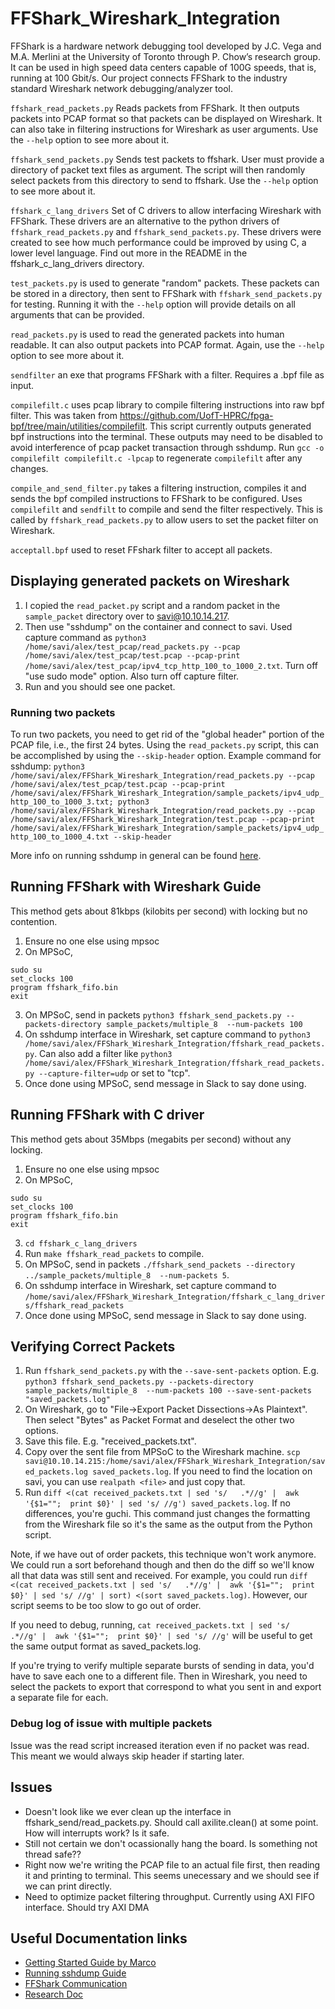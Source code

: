 # FFShark_Wireshark_Integration

FFShark is a hardware network debugging tool developed by J.C. Vega and M.A. Merlini at the University of Toronto through P. Chow’s research group. It can be used in high speed data centers capable of 100G speeds, that is, running at 100 Gbit/s. Our project connects FFShark to the industry standard Wireshark network debugging/analyzer tool.

`ffshark_read_packets.py` Reads packets from FFShark. It then outputs packets into PCAP format so that packets can be displayed on Wireshark. It can also take in filtering instructions for Wireshark as user arguments. Use the `--help` option to see more about it.

`ffshark_send_packets.py` Sends test packets to ffshark. User must provide a directory of packet text files as argument. The script will then randomly select packets from this directory to send to ffshark. Use the `--help` option to see more about it.

`ffshark_c_lang_drivers` Set of C drivers to allow interfacing Wireshark with FFShark. These drivers are an alternative to the python drivers of `ffshark_read_packets.py` and `ffshark_send_packets.py`. These drivers were created to see how much performance could be improved by using C, a lower level language. Find out more in the README in the ffshark_c_lang_drivers directory.

`test_packets.py` is used to generate "random" packets. These packets can be stored in a directory, then sent to FFShark with `ffshark_send_packets.py` for testing. Running it with the `--help` option will provide details on all arguments that can be provided.

`read_packets.py` is used to read the generated packets into human readable. It can also output packets into PCAP format. Again, use the `--help` option to see more about it.

`sendfilter` an exe that programs FFShark with a filter. Requires a .bpf file as input.

`compilefilt.c` uses pcap library to compile filtering instructions into raw bpf filter. This was taken from https://github.com/UofT-HPRC/fpga-bpf/tree/main/utilities/compilefilt. This script currently outputs generated bpf instructions into the terminal. These outputs may need to be disabled to avoid interference of pcap packet transaction through sshdump. Run `gcc -o compilefilt compilefilt.c -lpcap` to regenerate `compilefilt` after any changes.

`compile_and_send_filter.py` takes a filtering instruction, compiles it and sends the bpf compiled instructions to FFShark to be configured. Uses `compilefilt` and `sendfilt` to compile and send the filter respectively. This is called by `ffshark_read_packets.py` to allow users to set the packet filter on Wireshark.

`acceptall.bpf` used to reset FFshark filter to accept all packets.

## Displaying generated packets on Wireshark

1. I copied the `read_packet.py` script and a random packet in the `sample_packet` directory over to savi@10.10.14.217.
2. Then use "sshdump" on the container and connect to savi. Used capture command as `python3 /home/savi/alex/test_pcap/read_packets.py --pcap /home/savi/alex/test_pcap/test.pcap --pcap-print /home/savi/alex/test_pcap/ipv4_tcp_http_100_to_1000_2.txt`. Turn off "use sudo mode" option. Also turn off capture filter.
3. Run and you should see one packet.

### Running two packets

To run two packets, you need to get rid of the "global header" portion of the PCAP file, i.e., the first 24 bytes. Using the `read_packets.py` script, this can be accomplished by using the `--skip-header` option. Example command for sshdump:
`python3 /home/savi/alex/FFShark_Wireshark_Integration/read_packets.py --pcap /home/savi/alex/test_pcap/test.pcap --pcap-print /home/savi/alex/FFShark_Wireshark_Integration/sample_packets/ipv4_udp_http_100_to_1000_3.txt; python3 /home/savi/alex/FFShark_Wireshark_Integration/read_packets.py --pcap /home/savi/alex/FFShark_Wireshark_Integration/test.pcap --pcap-print /home/savi/alex/FFShark_Wireshark_Integration/sample_packets/ipv4_udp_http_100_to_1000_4.txt --skip-header`

More info on running sshdump in general can be found [here](https://docs.google.com/document/d/1tAU0yALlJpX_4MjLjqu0NCp0u5kci2d9fFfR4BA_2AM/edit?usp=sharing).


## Running FFShark with Wireshark Guide

This method gets about 81kbps (kilobits per second) with locking but no contention.

1. Ensure no one else using mpsoc
2. On MPSoC,
```
sudo su
set_clocks 100
program ffshark_fifo.bin
exit
```
3. On MPSoC, send in packets `python3 ffshark_send_packets.py --packets-directory sample_packets/multiple_8  --num-packets 100`
4. On sshdump interface in Wireshark, set capture command to `python3 /home/savi/alex/FFShark_Wireshark_Integration/ffshark_read_packets.py`. Can also add a filter like `python3 /home/savi/alex/FFShark_Wireshark_Integration/ffshark_read_packets.py --capture-filter=udp` or set to "tcp".
5. Once done using MPSoC, send message in Slack to say done using.

## Running FFShark with C driver

This method gets about 35Mbps (megabits per second) without any locking.

1. Ensure no one else using mpsoc
2. On MPSoC,
```
sudo su
set_clocks 100
program ffshark_fifo.bin
exit
```
3. `cd ffshark_c_lang_drivers`
4. Run `make ffshark_read_packets` to compile.
5. On MPSoC, send in packets `./ffshark_send_packets --directory ../sample_packets/multiple_8  --num-packets 5`.
6. On sshdump interface in Wireshark, set capture command to `/home/savi/alex/FFShark_Wireshark_Integration/ffshark_c_lang_drivers/ffshark_read_packets`
7. Once done using MPSoC, send message in Slack to say done using.

## Verifying Correct Packets

1. Run `ffshark_send_packets.py` with the `--save-sent-packets` option. E.g. `python3 ffshark_send_packets.py --packets-directory sample_packets/multiple_8  --num-packets 100 --save-sent-packets "saved_packets.log"`
2. On Wireshark, go to "File->Export Packet Dissections->As Plaintext". Then select "Bytes" as Packet Format and deselect the other two options.
3. Save this file. E.g. "received_packets.txt".
4. Copy over the sent file from MPSoC to the Wireshark machine. `scp savi@10.10.14.215:/home/savi/alex/FFShark_Wireshark_Integration/saved_packets.log saved_packets.log`. If you need to find the location on savi, you can use `realpath <file>` and just copy that.
5. Run `diff <(cat received_packets.txt | sed 's/   .*//g' |  awk '{$1="";  print $0}' | sed 's/ //g') saved_packets.log`. If no differences, you're guchi. This command just changes the formatting from the Wireshark file so it's the same as the output from the Python script.

Note, if we have out of order packets, this technique won't work anymore. We could run a sort beforehand though and then do the diff so we'll know all that data was still sent and received.
For example, you could run `diff <(cat received_packets.txt | sed 's/   .*//g' |  awk '{$1="";  print $0}' | sed 's/ //g' | sort) <(sort saved_packets.log)`. However, our script seems to be too slow to go out of order.

If you need to debug, running, `cat received_packets.txt | sed 's/   .*//g' |  awk '{$1="";  print $0}' | sed 's/ //g'` will be useful to get the same output format as saved_packets.log.

If you're trying to verify multiple separate bursts of sending in data, you'd have to save each one to a different file. Then in Wireshark, you need to select the packets to export that correspond to what you sent in and export a separate file for each.

### Debug log of issue with multiple packets
Issue was the read script increased iteration even if no packet was read. This meant we would always skip header if starting later.

## Issues
- Doesn't look like we ever clean up the interface in ffshark_send/read_packets.py. Should call axilite.clean() at some point. How will interrupts work? Is it safe.
- Still not certain we don't ocassionally hang the board. Is something not thread safe??
- Right now we're writing the PCAP file to an actual file first, then reading it and printing to terminal. This seems unecessary and we should see if we can print directly.
- Need to optimize packet filtering throughput. Currently using AXI FIFO interface. Should try AXI DMA



## Useful Documentation links
- [Getting Started Guide by Marco](https://docs.google.com/document/d/1H1frpdz7j3hkfRUXrA85vH-yZl9hWJdxOMbq-1UOPcI/edit?usp=sharing)
- [Running sshdump Guide](https://docs.google.com/document/d/1tAU0yALlJpX_4MjLjqu0NCp0u5kci2d9fFfR4BA_2AM/edit?usp=sharing)
- [FFShark Communication](https://docs.google.com/document/d/1SDM3wdEPB0RHBpBuTw2Wi3w9HchFavyQuaQHs7gsxgM/edit?usp=sharing)
- [Research Doc](https://docs.google.com/document/d/1Hbxfa8hD-htGJ5gdQOzzTYvQEntfUAAulZ1-j-sQjOk/edit?usp=sharing)
